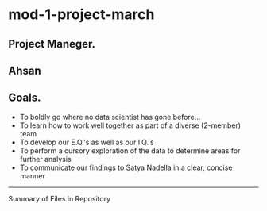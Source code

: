 # mod-1-project-march

Project Maneger.
-----
Ahsan
------
Goals.
--------
* To boldly go where no data scientist has gone before...
* To learn how to work well together as part of a diverse (2-member) team
* To develop our E.Q.'s as well as our I.Q.'s
* To perform a cursory exploration of the data to determine areas for further analysis
* To communicate our findings to Satya Nadella in a clear, concise manner
-------
Summary of Files in Repository

